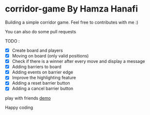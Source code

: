 # corridor-game By Hamza Hanafi

Building a simple corridor game. 
Feel free to contributes with me :)

You can also do some pull requests

TODO :

* [X] Create board and players
* [X] Moving on board (only valid positions)
* [X] Check if there is a winner after every move and display a message
* [X] Adding barriers to board
* [X] Adding events on barrier edge
* [X] Improve the highlighting feature
* [X] Adding a reset barrier button
* [X] Adding a cancel barrier button

play with friends [demo](https://hamzahanafi11.github.io/corridor-game/)

Happy coding
